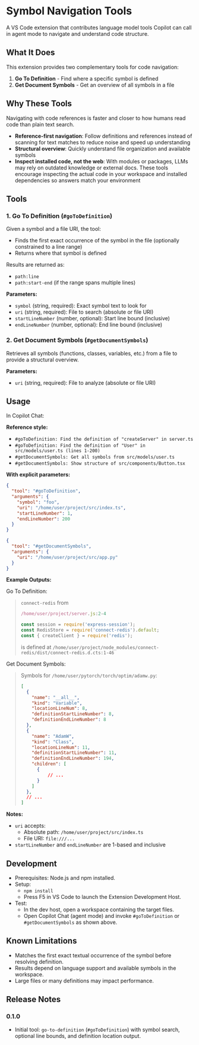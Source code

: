 # Symbol Navigation Tools

A VS Code extension that contributes language model tools Copilot can call in agent mode to navigate and understand code structure.

## What It Does

This extension provides two complementary tools for code navigation:

1. **Go To Definition** - Find where a specific symbol is defined
2. **Get Document Symbols** - Get an overview of all symbols in a file

## Why These Tools

Navigating with code references is faster and closer to how humans read code than plain text search.

- **Reference-first navigation**: Follow definitions and references instead of scanning for text matches to reduce noise and speed up understanding
- **Structural overview**: Quickly understand file organization and available symbols
- **Inspect installed code, not the web**: With modules or packages, LLMs may rely on outdated knowledge or external docs. These tools encourage inspecting the actual code in your workspace and installed dependencies so answers match your environment

## Tools

### 1. Go To Definition (`#goToDefinition`)

Given a symbol and a file URI, the tool:

- Finds the first exact occurrence of the symbol in the file (optionally constrained to a line range)
- Returns where that symbol is defined

Results are returned as:
- `path:line`
- `path:start-end` (if the range spans multiple lines)

**Parameters:**
- `symbol` (string, required): Exact symbol text to look for
- `uri` (string, required): File to search (absolute or file URI)
- `startLineNumber` (number, optional): Start line bound (inclusive)
- `endLineNumber` (number, optional): End line bound (inclusive)

### 2. Get Document Symbols (`#getDocumentSymbols`)

Retrieves all symbols (functions, classes, variables, etc.) from a file to provide a structural overview.

**Parameters:**
- `uri` (string, required): File to analyze (absolute or file URI)

## Usage

In Copilot Chat:

**Reference style:**
- `#goToDefinition: Find the definition of "createServer" in server.ts`
- `#goToDefinition: Find the definition of "User" in src/models/user.ts (lines 1-200)`
- `#getDocumentSymbols: Get all symbols from src/models/user.ts`
- `#getDocumentSymbols: Show structure of src/components/Button.tsx`

**With explicit parameters:**

```json
{
  "tool": "#goToDefinition",
  "arguments": {
    "symbol": "foo",
    "uri": "/home/user/project/src/index.ts",
    "startLineNumber": 1,
    "endLineNumber": 200
  }
}
```

```json
{
  "tool": "#getDocumentSymbols",
  "arguments": {
    "uri": "/home/user/project/src/app.py"
  }
}
```

**Example Outputs:**

Go To Definition:
> `connect-redis` from
>
> ```javascript
> /home/user/project/server.js:2-4
>
> const session = require('express-session');
> const RedisStore = require('connect-redis').default;
> const { createClient } = require('redis');
> ```
>
> is defined at `/home/user/project/node_modules/connect-redis/dist/connect-redis.d.cts:1-46`

Get Document Symbols:
> Symbols for `/home/user/pytorch/torch/optim/adamw.py`:
>
> ```json
> [
>   {
>     "name": "__all__",
>     "kind": "Variable",
>     "locationLineNum": 8,
>     "definitionStartLineNumber": 8,
>     "definitionEndLineNumber": 8
>   },
>   {
>     "name": "AdamW",
>     "kind": "Class",
>     "locationLineNum": 11,
>     "definitionStartLineNumber": 11,
>     "definitionEndLineNumber": 194,
>     "children": [
>       {
>           // ...
>       }
>     ]
>   },
>   // ...
> ]
> ```

**Notes:**
- `uri` accepts:
  - Absolute path: `/home/user/project/src/index.ts`
  - File URI: `file:///...`
- `startLineNumber` and `endLineNumber` are 1-based and inclusive

## Development

- Prerequisites: Node.js and npm installed.
- Setup:
  - `npm install`
  - Press F5 in VS Code to launch the Extension Development Host.
- Test:
  - In the dev host, open a workspace containing the target files.
  - Open Copilot Chat (agent mode) and invoke `#goToDefinition` or `#getDocumentSymbols` as shown above.

## Known Limitations

- Matches the first exact textual occurrence of the symbol before resolving definition.
- Results depend on language support and available symbols in the workspace.
- Large files or many definitions may impact performance.

## Release Notes

### 0.1.0

- Initial tool: `go-to-definition` (`#goToDefinition`) with symbol search, optional line bounds, and definition location output.
